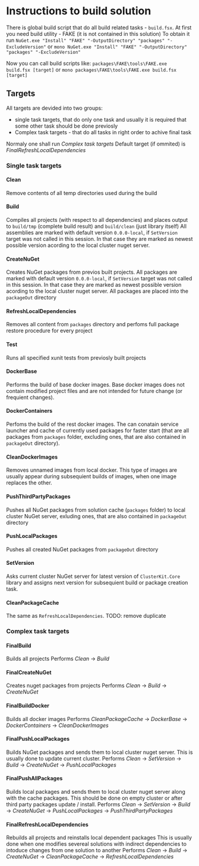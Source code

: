 # Instructions to build solution

There is global build script that do all build related tasks - `build.fsx`.
At first you need build utility - FAKE (it is not contained in this solution)
To obtain it run `NuGet.exe "Install" "FAKE" "-OutputDirectory" "packages" "-ExcludeVersion"` or `mono NuGet.exe "Install" "FAKE" "-OutputDirectory" "packages" "-ExcludeVersion"`

Now you can call build scripts like:
`packages\FAKE\tools\FAKE.exe build.fsx [target]` or `mono packages\FAKE\tools\FAKE.exe build.fsx [target]`

## Targets

All targets are devided into two groups:
* single task targets, that do only one task and usually it is required that some other task should be done previosly
* Complex task targets - that do all tasks in right order to achive final task

Normaly one shall run *Complex task targets*
Default target (if ommited) is *FinalRefreshLocalDependencies*


### Single task targets

#### Clean
Remove contents of all temp directories used during the build

#### Build
Compiles all projects (with respect to all dependencies) and places output to `build/tmp` (complete build result) and `build/clean` (just library itself)
All assemblies are marked with default version `0.0.0-local`, if `SetVersion` target was not called in this session. In that case they are marked as newest possible version acording to the local cluster nuget server.

#### CreateNuGet
Creates NuGet packages from previos built projects.
All packages are marked with default version `0.0.0-local`, if `SetVersion` target was not called in this session. In that case they are marked as newest possible version acording to the local cluster nuget server.
All packages are placed into the `packageOut` directory

#### RefreshLocalDependencies
Removes all content from `packages` directory and perfoms full package restore procedure for every project

#### Test
Runs all specified xunit tests from previosly built projects

#### DockerBase
Performs the build of base docker images. Base docker images does not contain modified project files and are not intended for future change (or frequient changes).

#### DockerContainers
Perfoms the build of the rest docker images. The can conatain service launcher and cache of currently used packages for faster start (that are all packages from `packages` folder, excluding ones, that are also contained in `packageOut` directory).

#### CleanDockerImages
Removes unnamed images from local docker. This type of images are usually appear during subsequient builds of images, when one image replaces the other.

#### PushThirdPartyPackages
Pushes all NuGet packages from solution cache (`packages` folder) to local cluster NuGet server, exluding ones, that are also contained in `packageOut` directory

#### PushLocalPackages
Pushes all created NuGet packages from `packageOut` directory

#### SetVersion
Asks current cluster NuGet server for latest version of `ClusterKit.Core` library and assigns next version for subsequient build or package creation task.

#### CleanPackageCache
The same as `RefreshLocalDependencies`. TODO: remove duplicate


### Complex task targets

#### FinalBuild
Builds all projects
Performs *Clean* -> *Build*

#### FinalCreateNuGet
Creates nuget packages from projects
Performs *Clean* -> *Build* -> *CreateNuGet*

#### FinalBuildDocker
Builds all docker images
Performs *CleanPackageCache* -> *DockerBase* -> *DockerContainers* -> *CleanDockerImages*

#### FinalPushLocalPackages
Builds NuGet packages and sends them to local cluster nuget server.
This is usually done to update current cluster.
Performs *Clean* -> *SetVersion* -> *Build* -> *CreateNuGet* -> *PushLocalPackages*

#### FinalPushAllPackages
Builds local packages and sends them to local cluster nuget server along with the cache packages.
This should be done on empty cluster or after third party packages update / install.
Performs *Clean* -> *SetVersion* -> *Build* -> *CreateNuGet* -> *PushLocalPackages* -> *PushThirdPartyPackages*

#### FinalRefreshLocalDependencies
Rebuilds all projects and reinstalls local dependent packages
This is usually done when one modifies severeal solutions with indirect dependencies to intoduce changes from one solution to another
Performs *Clean* -> *Build* -> *CreateNuGet* -> *CleanPackageCache* -> *RefreshLocalDependencies*







